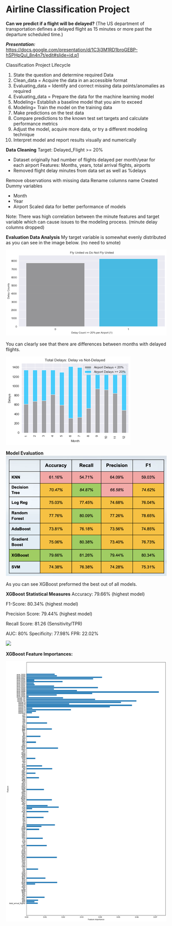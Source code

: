 # Airline Classification Project

**Can we predict if a flight will be delayed?**
(The US department of transportation defines a delayed flight as 15 minutes or more past the departure scheduled time.)

***Presentation:***
https://docs.google.com/presentation/d/1C3j3M1RD1broGEBP-hSPHpQul_8n4n7t/edit#slide=id.p1

Classification Project Lifecycle
1. State the question and determine required Data
2. Clean_data = Acquire the data in an accessible format
3. Evaluating_data = Identify and correct missing data points/anomalies as required
4. Evaluating_data = Prepare the data for the machine learning model  
5. Modeling= Establish a baseline model that you aim to exceed
6. Modeling= Train the model on the training data
7. Make predictions on the test data
8. Compare predictions to the known test set targets and calculate performance metrics
9. Adjust the model, acquire more data, or try a different modeling technique
10. Interpret model and report results visually and numerically


**Data Cleaning**
Target: Delayed_Flight >= 20%
- Dataset originally had number of flights delayed per month/year for each airport
Features: Months, years, total arrival flights, airports
- Removed flight delay minutes from data set as well as %delays

Remove observations with missing data
Rename columns name
Created Dummy variables
- Month
- Year
- Airport
Scaled data for better performance of models

Note: There was high correlation between the minute features and target variable which can cause issues to the modeling process. (minute delay columns dropped)

**Evaluation Data Analysis**
My target variable is somewhat evenly distributed as you can see in the image below. (no need to smote)

![](images/target_image.png)

You can clearly see that there are differences between months with delayed flights.

![](images/monthly_delays.png)


**Model Evaluation**
![](images/model_eval.png)

As you can see XGBoost preformed the best out of all models.

**XGBoost Statistical Measures**
Accuracy: 79.66%
(highest model)

F1-Score: 80.34%
(highest model)

Precision Score: 79.44%
(highest model)

Recall Score: 81.26
(Sensitivity/TPR)

AUC: 80%
Specificity: 77.98%
FPR: 22.02%

![](images/XGB_confmatrix.png)

**XGBoost Feature Importances:**

![](images/XGB_featureimportances.png)
